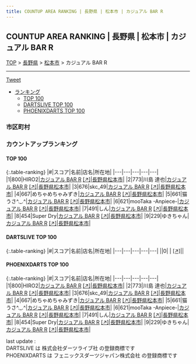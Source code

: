 ```yaml
---
title: COUNTUP AREA RANKING | 長野県 | 松本市 | カジュアル BAR R
---
```

## COUNTUP AREA RANKING | 長野県 | 松本市 | カジュアル BAR R

[TOP](/darts/rank/) > [長野県](/darts/rank/長野県/) > [松本市](/darts/rank/長野県/松本市/) > カジュアル BAR R

___

<a href="https://twitter.com/share?ref_src=twsrc%5Etfw" data-text="COUNTUP AREA RANKING | 長野県松本市カジュアル BAR R" class="twitter-share-button" data-hashtags="DARTSLIVE,PHOENIXDARTS,darts,ダーツ" data-show-count="false">Tweet</a>

* [ランキング](#カウントアップランキング)
    * [TOP 100](#top-100)
    * [DARTSLIVE TOP 100](#dartslive-top-100)
    * [PHOENIXDARTS TOP 100](#phoenixdarts-top-100)

### 市区町村

<ul>

</ul>

### カウントアップランキング

#### TOP 100



{:.table-ranking}
|#|スコア|名前|店名|所在地|
|---|---|---|---|---|
|1|800|<span class="rank-name-pd">HIRO2</span>|<a href="/darts/rank/shops/83538.html">カジュアル BAR R</a> <a href="https://vs.phoenixdarts.com/jp/shop/shopDetailInfo/s_83538?s_seq=83538">[↗]</a>|<a href="/darts/rank/長野県/松本市">長野県松本市</a>|
|2|773|<span class="rank-name-pd">川島 達也</span>|<a href="/darts/rank/shops/83538.html">カジュアル BAR R</a> <a href="https://vs.phoenixdarts.com/jp/shop/shopDetailInfo/s_83538?s_seq=83538">[↗]</a>|<a href="/darts/rank/長野県/松本市">長野県松本市</a>|
|3|676|<span class="rank-name-pd">skc_49</span>|<a href="/darts/rank/shops/83538.html">カジュアル BAR R</a> <a href="https://vs.phoenixdarts.com/jp/shop/shopDetailInfo/s_83538?s_seq=83538">[↗]</a>|<a href="/darts/rank/長野県/松本市">長野県松本市</a>|
|4|667|<span class="rank-name-pd">めちゃめちゃみずき</span>|<a href="/darts/rank/shops/83538.html">カジュアル BAR R</a> <a href="https://vs.phoenixdarts.com/jp/shop/shopDetailInfo/s_83538?s_seq=83538">[↗]</a>|<a href="/darts/rank/長野県/松本市">長野県松本市</a>|
|5|661|<span class="rank-name-pd">猫うさ^._.^</span>|<a href="/darts/rank/shops/83538.html">カジュアル BAR R</a> <a href="https://vs.phoenixdarts.com/jp/shop/shopDetailInfo/s_83538?s_seq=83538">[↗]</a>|<a href="/darts/rank/長野県/松本市">長野県松本市</a>|
|6|621|<span class="rank-name-pd">mooTaka -Anpiece-</span>|<a href="/darts/rank/shops/83538.html">カジュアル BAR R</a> <a href="https://vs.phoenixdarts.com/jp/shop/shopDetailInfo/s_83538?s_seq=83538">[↗]</a>|<a href="/darts/rank/長野県/松本市">長野県松本市</a>|
|7|491|<span class="rank-name-pd">しん</span>|<a href="/darts/rank/shops/83538.html">カジュアル BAR R</a> <a href="https://vs.phoenixdarts.com/jp/shop/shopDetailInfo/s_83538?s_seq=83538">[↗]</a>|<a href="/darts/rank/長野県/松本市">長野県松本市</a>|
|8|454|<span class="rank-name-pd">Super Dry</span>|<a href="/darts/rank/shops/83538.html">カジュアル BAR R</a> <a href="https://vs.phoenixdarts.com/jp/shop/shopDetailInfo/s_83538?s_seq=83538">[↗]</a>|<a href="/darts/rank/長野県/松本市">長野県松本市</a>|
|9|229|<span class="rank-name-pd">ゆきちゃん</span>|<a href="/darts/rank/shops/83538.html">カジュアル BAR R</a> <a href="https://vs.phoenixdarts.com/jp/shop/shopDetailInfo/s_83538?s_seq=83538">[↗]</a>|<a href="/darts/rank/長野県/松本市">長野県松本市</a>|


#### DARTSLIVE TOP 100



{:.table-ranking}
|#|スコア|名前|店名|所在地|
|---|---|---|---|---|
||0|<span class="rank-name-dl"> </span>|<a href="/darts/rank/shops/.html"></a> <a href="">[↗]</a>|<a href="/darts/rank//"></a>|


#### PHOENIXDARTS TOP 100



{:.table-ranking}
|#|スコア|名前|店名|所在地|
|---|---|---|---|---|
|1|800|<span class="rank-name-pd">HIRO2</span>|<a href="/darts/rank/shops/83538.html">カジュアル BAR R</a> <a href="https://vs.phoenixdarts.com/jp/shop/shopDetailInfo/s_83538?s_seq=83538">[↗]</a>|<a href="/darts/rank/長野県/松本市">長野県松本市</a>|
|2|773|<span class="rank-name-pd">川島 達也</span>|<a href="/darts/rank/shops/83538.html">カジュアル BAR R</a> <a href="https://vs.phoenixdarts.com/jp/shop/shopDetailInfo/s_83538?s_seq=83538">[↗]</a>|<a href="/darts/rank/長野県/松本市">長野県松本市</a>|
|3|676|<span class="rank-name-pd">skc_49</span>|<a href="/darts/rank/shops/83538.html">カジュアル BAR R</a> <a href="https://vs.phoenixdarts.com/jp/shop/shopDetailInfo/s_83538?s_seq=83538">[↗]</a>|<a href="/darts/rank/長野県/松本市">長野県松本市</a>|
|4|667|<span class="rank-name-pd">めちゃめちゃみずき</span>|<a href="/darts/rank/shops/83538.html">カジュアル BAR R</a> <a href="https://vs.phoenixdarts.com/jp/shop/shopDetailInfo/s_83538?s_seq=83538">[↗]</a>|<a href="/darts/rank/長野県/松本市">長野県松本市</a>|
|5|661|<span class="rank-name-pd">猫うさ^._.^</span>|<a href="/darts/rank/shops/83538.html">カジュアル BAR R</a> <a href="https://vs.phoenixdarts.com/jp/shop/shopDetailInfo/s_83538?s_seq=83538">[↗]</a>|<a href="/darts/rank/長野県/松本市">長野県松本市</a>|
|6|621|<span class="rank-name-pd">mooTaka -Anpiece-</span>|<a href="/darts/rank/shops/83538.html">カジュアル BAR R</a> <a href="https://vs.phoenixdarts.com/jp/shop/shopDetailInfo/s_83538?s_seq=83538">[↗]</a>|<a href="/darts/rank/長野県/松本市">長野県松本市</a>|
|7|491|<span class="rank-name-pd">しん</span>|<a href="/darts/rank/shops/83538.html">カジュアル BAR R</a> <a href="https://vs.phoenixdarts.com/jp/shop/shopDetailInfo/s_83538?s_seq=83538">[↗]</a>|<a href="/darts/rank/長野県/松本市">長野県松本市</a>|
|8|454|<span class="rank-name-pd">Super Dry</span>|<a href="/darts/rank/shops/83538.html">カジュアル BAR R</a> <a href="https://vs.phoenixdarts.com/jp/shop/shopDetailInfo/s_83538?s_seq=83538">[↗]</a>|<a href="/darts/rank/長野県/松本市">長野県松本市</a>|
|9|229|<span class="rank-name-pd">ゆきちゃん</span>|<a href="/darts/rank/shops/83538.html">カジュアル BAR R</a> <a href="https://vs.phoenixdarts.com/jp/shop/shopDetailInfo/s_83538?s_seq=83538">[↗]</a>|<a href="/darts/rank/長野県/松本市">長野県松本市</a>|


<div class="footer border-top border-gray-light mt-5 pt-3 text-right text-gray">
    last update : <span style="font-weight: italic" id="foot_last_modified"></span><br />
    DARTSLIVE は 株式会社ダーツライブ社 の登録商標です<br />
    PHOENIXDARTS は フェニックスダーツジャパン株式会社 の登録商標です<br />
</div>

<script src="https://cdnjs.cloudflare.com/ajax/libs/jquery.tablesorter/2.31.3/js/jquery.tablesorter.min.js" integrity="sha512-qzgd5cYSZcosqpzpn7zF2ZId8f/8CHmFKZ8j7mU4OUXTNRd5g+ZHBPsgKEwoqxCtdQvExE5LprwwPAgoicguNg==" crossorigin="anonymous" referrerpolicy="no-referrer"></script>
<link rel="stylesheet" href="https://cdnjs.cloudflare.com/ajax/libs/jquery.tablesorter/2.31.3/css/theme.default.min.css" integrity="sha512-wghhOJkjQX0Lh3NSWvNKeZ0ZpNn+SPVXX1Qyc9OCaogADktxrBiBdKGDoqVUOyhStvMBmJQ8ZdMHiR3wuEq8+w==" crossorigin="anonymous" referrerpolicy="no-referrer" />
<script>
$(function() {
    $(".table-ranking").tablesorter({sortList:[[0, 0]]});
    $("#foot_last_modified").text(formatDate(new Date(document.lastModified), 'yyyy-MM-dd HH:mm:ss'));
});
</script>

<script async src="https://platform.twitter.com/widgets.js" charset="utf-8"></script>